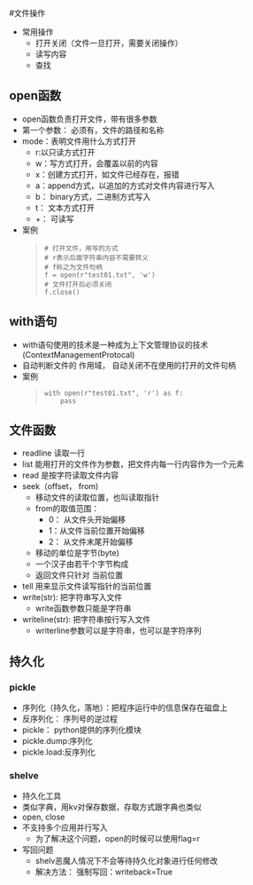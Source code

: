 #文件操作

- 常用操作
    - 打开关闭（文件一旦打开，需要关闭操作）
    - 读写内容
    - 查找

## open函数
- open函数负责打开文件，带有很多参数
- 第一个参数： 必须有，文件的路径和名称
- mode：表明文件用什么方式打开
    - r:以只读方式打开
    - w：写方式打开，会覆盖以前的内容
    - x：创建方式打开，如文件已经存在，报错
    - a：append方式，以追加的方式对文件内容进行写入
    - b： binary方式，二进制方式写入
    - t： 文本方式打开
    - +： 可读写
- 案例
    > ```
    > # 打开文件，用写的方式
    > # r表示后面字符串内容不需要转义
    > # f称之为文件句柄
    > f = open(r"test01.txt", 'w')
    > # 文件打开后必须关闭
    > f.close()
    > ```

## with语句
- with语句使用的技术是一种成为上下文管理协议的技术(ContextManagementProtocal)
- 自动判断文件的 作用域， 自动关闭不在使用的打开的文件句柄
- 案例
    > ```
    > with open(r"test01.txt", 'r') as f:
    >     pass
    > ```

## 文件函数
- readline 读取一行
- list 能用打开的文件作为参数，把文件内每一行内容作为一个元素
- read 是按字符读取文件内容
- seek（offset， from)
    - 移动文件的读取位置，也叫读取指针
    - from的取值范围：
        - 0： 从文件头开始偏移
        - 1：从文件当前位置开始偏移
        - 2： 从文件末尾开始偏移
    - 移动的单位是字节(byte)
    - 一个汉子由若干个字节构成
    - 返回文件只针对 当前位置
- tell 用来显示文件读写指针的当前位置
- write(str): 把字符串写入文件
    - write函数参数只能是字符串
- writeline(str): 把字符串按行写入文件
    - writerline参数可以是字符串，也可以是字符序列

## 持久化 
### pickle
- 序列化（持久化，落地）：把程序运行中的信息保存在磁盘上
- 反序列化： 序列号的逆过程
- pickle： python提供的序列化模块
- pickle.dump:序列化
- pickle.load:反序列化

### shelve
- 持久化工具
- 类似字典，用kv对保存数据，存取方式跟字典也类似
- open, close
- 不支持多个应用并行写入
    - 为了解决这个问题，open的时候可以使用flag=r
- 写回问题
    - shelv恶魔人情况下不会等待持久化对象进行任何修改
    - 解决方法： 强制写回：writeback=True